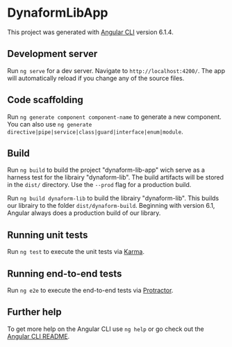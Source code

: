 # DynaformLibApp

This project was generated with [Angular CLI](https://github.com/angular/angular-cli) version 6.1.4.

## Development server

Run `ng serve` for a dev server. Navigate to `http://localhost:4200/`. The app will automatically reload if you change any of the source files.

## Code scaffolding

Run `ng generate component component-name` to generate a new component. You can also use `ng generate directive|pipe|service|class|guard|interface|enum|module`.

## Build

Run `ng build` to build the project "dynaform-lib-app" wich serve as a harness test for the librairy "dynaform-lib". The build artifacts will be stored in the `dist/` directory. Use the `--prod` flag for a production build.

Run `ng build dynaform-lib` to build the librairy "dynaform-lib". This builds our librairy to the folder `dist/dynaform-build`. Beginning with version 6.1, Angular always does a production build of our library.

## Running unit tests

Run `ng test` to execute the unit tests via [Karma](https://karma-runner.github.io).

## Running end-to-end tests

Run `ng e2e` to execute the end-to-end tests via [Protractor](http://www.protractortest.org/).

## Further help

To get more help on the Angular CLI use `ng help` or go check out the [Angular CLI README](https://github.com/angular/angular-cli/blob/master/README.md).
